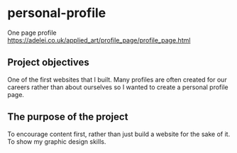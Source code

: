 # personal-profile
One page profile https://adelei.co.uk/applied_art/profile_page/profile_page.html

## Project objectives
One of the first websites that I built. Many profiles are often created for our careers rather than about ourselves so I wanted to create a personal profile page.

## The purpose of the project
To encourage content first, rather than just build a website for the sake of it. To show my graphic design skills.

